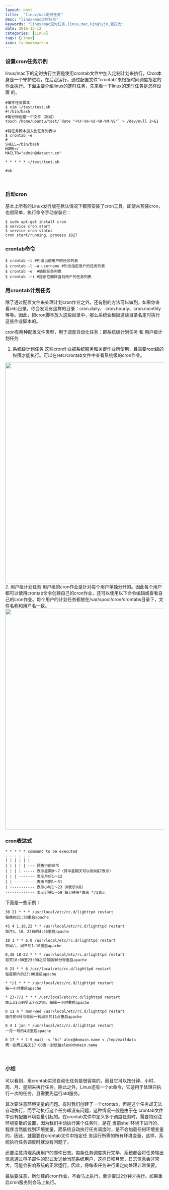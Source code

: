 ```yaml
---
layout: post
title:  "linux/mac定时任务"
desc: "linux/mac定时任务"
keywords: "linux/mac定时任务,linux,mac,kinglyjn,张庆力"
date: 2016-12-12
categories: [Linux]
tags: [Linux]
icon: fa-bookmark-o
---
```



### 设置cron任务示例
linux/mac下的定时执行主要是使用crontab文件中加入定制计划来执行，Cron本身是一个守护进程，在后台运行，通过配置文件“crontab”来根据时间调度指定的作业执行。下面主要介绍linux的定时任务，先来看一下linux的定时任务是怎样设置 的。

```shell
#编写任务脚本
$ vim ~/test/test.sh
#!/bin/bash
#每分钟创建一个文件（测试）
touch /home/ubuntu/test/`date "+%Y-%m-%d-%H-%M-%S"` > /dev/null 2>&1

#将任务脚本加入到任务列表中
$ crontab -e
#
SHELL=/bin/bash 
HOME=/ 
MAILTO="admin@datactr.cn" 

* * * * * ~/test/tset.sh

#ok
```
<br>

### 启动cron
基本上所有的Linux发行版在默认情况下都预安装了cron工具。即使未预装cron，也很简单，执行命令手动安装它：
```shell
$ sudo apt-get install cron
$ service cron start 
$ service cron status  
cron start/running, process 1027    
```

### crontab命令
```shell
$ crontab –l #列出当前用户的任务列表
$ crontab –l –u username #列出指定用户的任务列表
$ crontab -e  #编辑任务列表
$ crontab -ri #提示性删除当前用户的任务列表
```

### 用crontab计划任务
除了通过配置文件来处理计划cron作业之外，还有别的方法可以做到。如果你查看/etc目录，你会发现有这样的目录：cron.daily、 cron.hourly、cron.monthly等等。因此，把cron脚本放入这些目录中，那么系统会根据这些目录名定时执行这些作业脚本的。

cron有两种配置文件类型，用于调度自动化任务：即系统级计划任务 和 用户级计划任务

1. 系统级计划任务
这些cron作业被系统服务和关键作业所使用，且需要root级的权限才能执行。可以在/etc/crontab文件中查看系统级的cron作业。
<img src="http://img.blog.csdn.net/20161208153036922?watermark/2/text/aHR0cDovL2Jsb2cuY3Nkbi5uZXQva2luZ2x5am4=/font/5a6L5L2T/fontsize/400/fill/I0JBQkFCMA==/dissolve/70/gravity/SouthEast" style="width:700px"/>
2. 用户级计划任务
用户级的cron作业是针对每个用户单独分开的。因此每个用户都可以使用crontab命令创建自己的cron作业，还可以使用以下命令编辑或查看自己的cron作业。每个用户的计划任务都放在/var/spool/cron/crontabs目录下，文件名称和用户名一致。
<img src="http://img.blog.csdn.net/20161208153556051?watermark/2/text/aHR0cDovL2Jsb2cuY3Nkbi5uZXQva2luZ2x5am4=/font/5a6L5L2T/fontsize/400/fill/I0JBQkFCMA==/dissolve/70/gravity/SouthEast" style="width:700px"/>

### cron表达式
```shell
* * * * * command to be executed 
- - - - - - 
| | | | | | 
| | | | | --- 预执行的命令 
| | | | ----- 表示星期0～7（其中星期天可以用0或7表示） 
| | | ------- 表示月份1～12 
| | --------- 表示日期1～31 
| ----------- 表示小时1～23（0表示0点） 
------------- 表示分钟1～59 每分钟用*或者 */1表示  
```
下面是一些示例：
```
30 21 * * * /usr/local/etc/rc.d/lighttpd restart 
每晚的21:30重启apache

45 4 1,10,22 * * /usr/local/etc/rc.d/lighttpd restart 
每月1、10、22日的4:45重启apache

10 1 * * 6,0 /usr/local/etc/rc.d/lighttpd restart 
每周六、周日的1:10重启apache

0,30 18-23 * * * /usr/local/etc/rc.d/lighttpd restart 
每天18:00至23:00之间每隔30分钟重启apache

0 23 * * 6 /usr/local/etc/rc.d/lighttpd restart 
每星期六的23:00重启apache

* */1 * * * /usr/local/etc/rc.d/lighttpd restart 
每一小时重启apache

* 23-7/1 * * * /usr/local/etc/rc.d/lighttpd restart 
晚上11点到早上7点之间，每隔一小时重启apache

0 11 4 * mon-wed /usr/local/etc/rc.d/lighttpd restart 
每月的4号与每周一到周三的11点重启apache

0 4 1 jan * /usr/local/etc/rc.d/lighttpd restart 
一月一号的4点重启apache

0 17 * * 1-5 mail -s "hi" alex@domain.name < /tmp/maildata
周一到周五每天17:00寄一封信给alex@domain.name
```
<br>

### 小结
可以看到，用crontab实现自动化任务是很容易的，而且它可以按分钟、小时、周、月、星期来执行任务。除此之外，Linux还有一个at命令，它适用于处理只执行一次的任务，且需要先运行atd服务。

其次要注意环境变量的问题。有时我们创建了一个crontab，但是这个任务却无法自动执行，而手动执行这个任务却没有问题，这种情况一般是由于在 crontab文件中没有配置环境变量引起的。在crontab文件中定义多个调度任务时，需要特别注环境变量的设置，因为我们手动执行某个任务时，是在 当前shell环境下进行的，程序当然能找到环境变量，而系统自动执行任务调度时，是不会加载任何环境变量的，因此，就需要在crontab文件中指定任 务运行所需的所有环境变量，这样，系统执行任务调度时就没有问题了。

还要注意清理系统用户的邮件日志。每条任务调度执行完毕，系统都会将任务输出信息通过电子邮件的形式发送给当前系统用户，这样日积月累，日志信息会非常大，可能会影响系统的正常运行，因此，将每条任务进行重定向处理非常重要。

最后要注意，新创建的cron作业，不会马上执行，至少要过2分钟才执行。如果重启cron服务则会马上执行。
